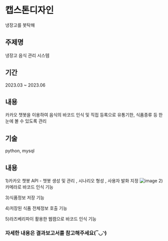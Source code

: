 # 캡스톤디자인
냉장고를 봇탁해

## 주제명
냉장고 음식 관리 시스템

## 기간
2023.03 ~ 2023.06


## 내용
카카오 챗봇을 이용하여 음식의 바코드 인식 및 직접 등록으로 유통기한, 식품종류 등 한눈에 볼 수 있도록 관리


## 기술
python, mysql

## 내용
1)카카오 챗봇 API - 챗봇 생성 및 관리 , 시나리오 형성 , 사용자 발화 지정
![image](https://github.com/Jungnii/capstone/assets/97087950/99879f29-bd17-49e0-b6c2-b0667505af88)
2)카메라로 바코드 인식 기능

3)식품정보 저장 기능

4)저장된 식품 전체정보 호출 기능

5)라즈베리파이 활용한 웹캠으로 바코드 인식 기능



### 자세한 내용은 결과보고서를 참고해주세요(‾◡◝)

